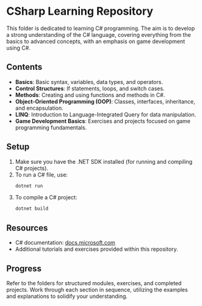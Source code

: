 # CSharp Learning Repository

This folder is dedicated to learning C# programming. The aim is to develop a strong understanding of the C# language, covering everything from the basics to advanced concepts, with an emphasis on game development using C#.

## Contents

- **Basics**: Basic syntax, variables, data types, and operators.
- **Control Structures**: If statements, loops, and switch cases.
- **Methods**: Creating and using functions and methods in C#.
- **Object-Oriented Programming (OOP)**: Classes, interfaces, inheritance, and encapsulation.
- **LINQ**: Introduction to Language-Integrated Query for data manipulation.
- **Game Development Basics**: Exercises and projects focused on game programming fundamentals.

## Setup

1. Make sure you have the .NET SDK installed (for running and compiling C# projects).
2. To run a C# file, use:
   ```bash
   dotnet run
   ```
3. To compile a C# project:
   ```bash
   dotnet build
   ```

## Resources

- C# documentation: [docs.microsoft.com](https://docs.microsoft.com/en-us/dotnet/csharp/)
- Additional tutorials and exercises provided within this repository.

## Progress

Refer to the folders for structured modules, exercises, and completed projects. Work through each section in sequence, utilizing the examples and explanations to solidify your understanding.